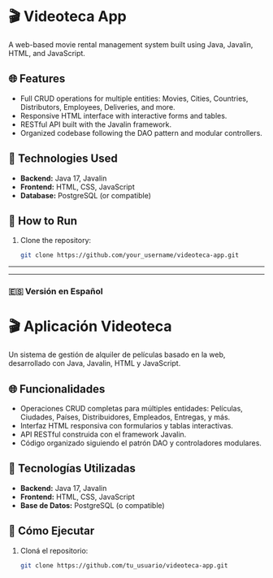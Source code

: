 # 🎬 Videoteca App

A web-based movie rental management system built using Java, Javalin, HTML, and JavaScript.

## 🌐 Features

- Full CRUD operations for multiple entities: Movies, Cities, Countries, Distributors, Employees, Deliveries, and more.
- Responsive HTML interface with interactive forms and tables.
- RESTful API built with the Javalin framework.
- Organized codebase following the DAO pattern and modular controllers.

## 📁 Technologies Used

- **Backend:** Java 17, Javalin
- **Frontend:** HTML, CSS, JavaScript
- **Database:** PostgreSQL (or compatible)

## 🚀 How to Run

1. Clone the repository:
   ```bash
   git clone https://github.com/your_username/videoteca-app.git

---------------------------------------------------------


---

### 🇪🇸 Versión en Español


# 🎬 Aplicación Videoteca

Un sistema de gestión de alquiler de películas basado en la web, desarrollado con Java, Javalin, HTML y JavaScript.

## 🌐 Funcionalidades

- Operaciones CRUD completas para múltiples entidades: Películas, Ciudades, Países, Distribuidores, Empleados, Entregas, y más.
- Interfaz HTML responsiva con formularios y tablas interactivas.
- API RESTful construida con el framework Javalin.
- Código organizado siguiendo el patrón DAO y controladores modulares.

## 📁 Tecnologías Utilizadas

- **Backend:** Java 17, Javalin
- **Frontend:** HTML, CSS, JavaScript
- **Base de Datos:** PostgreSQL (o compatible)

## 🚀 Cómo Ejecutar

1. Cloná el repositorio:
   ```bash
   git clone https://github.com/tu_usuario/videoteca-app.git
